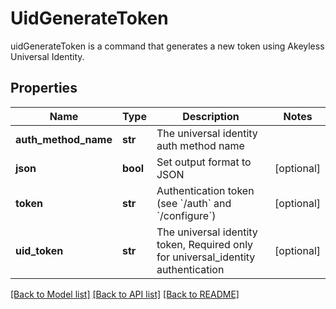 # UidGenerateToken

uidGenerateToken is a command that generates a new token using Akeyless Universal Identity.
## Properties
Name | Type | Description | Notes
------------ | ------------- | ------------- | -------------
**auth_method_name** | **str** | The universal identity auth method name | 
**json** | **bool** | Set output format to JSON | [optional] 
**token** | **str** | Authentication token (see &#x60;/auth&#x60; and &#x60;/configure&#x60;) | [optional] 
**uid_token** | **str** | The universal identity token, Required only for universal_identity authentication | [optional] 

[[Back to Model list]](../README.md#documentation-for-models) [[Back to API list]](../README.md#documentation-for-api-endpoints) [[Back to README]](../README.md)


